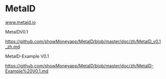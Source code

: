 # MetaID

www.metaid.io


MetaIDV0.1 

https://github.com/showMoneyapp/MetaID/blob/master/doc/zh/MetaID_v0.1_zh.md


MetaID-Example V0.1

https://github.com/showMoneyapp/MetaID/blob/master/doc/zh/MetaID-Example%20V0.1.md
